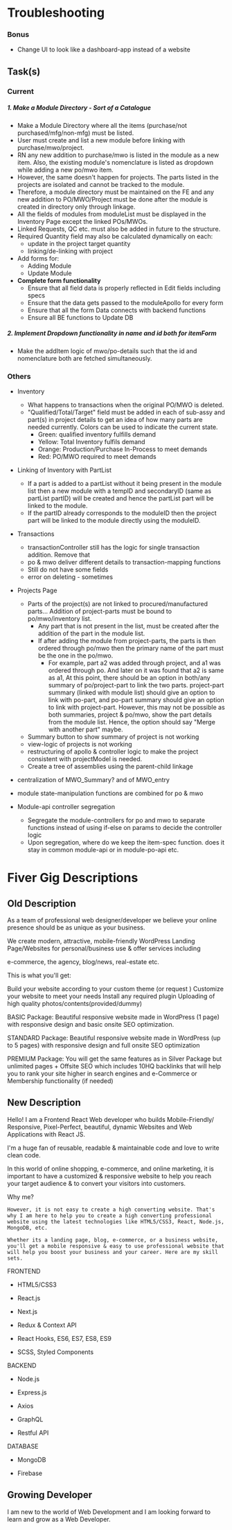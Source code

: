 # Troubleshooting

### Bonus

- Change UI to look like a dashboard-app instead of a website

## Task(s)

### Current

##### 1. Make a Module Directory - Sort of a Catalogue

- Make a Module Directory where all the items (purchase/not purchased/mfg/non-mfg) must be listed.
- User must create and list a new module before linking with purchase/mwo/project.
- RN any new addition to purchase/mwo is listed in the module as a new item. Also, the existing module's nomenclature is listed as dropdown while adding a new po/mwo item.
- However, the same doesn't happen for projects. The parts listed in the projects are isolated and cannot be tracked to the module.
- Therefore, a module directory must be maintained on the FE and any new addition to PO/MWO/Project must be done after the module is created in directory only through linkage.
- All the fields of modules from moduleList must be displayed in the Inventory Page except the linked POs/MWOs.
- Linked Requests, QC etc. must also be added in future to the structure.
- Required Quantity field may also be calculated dynamically on each:
  - update in the project target quantity
  - linking/de-linking with project
- Add forms for:
  - Adding Module
  - Update Module
- **Complete form functionality**
  - Ensure that all field data is properly reflected in Edit fields including specs
  - Ensure that the data gets passed to the moduleApollo for every form
  - Ensure that all the form Data connects with backend functions
  - Ensure all BE functions to Update DB

##### 2. Implement Dropdown functionality in name and id both for itemForm

- Make the addItem logic of mwo/po-details such that the id and nomenclature both are fetched simultaneously.

### Others

- Inventory

  - What happens to transactions when the original PO/MWO is deleted.
  - "Qualified/Total/Target" field must be added in each of sub-assy and part(s) in project details to get an idea of how many parts are needed currently. Colors can be used to indicate the current state.
    - Green: qualified inventory fulfills demand
    - Yellow: Total Inventory fulfils demand
    - Orange: Production/Purchase In-Process to meet demands
    - Red: PO/MWO required to meet demands

- Linking of Inventory with PartList

  - If a part is added to a partList without it being present in the module list then a new module with a tempID and secondaryID (same as partList partID) will be created and hence the partList part will be linked to the module.
  - If the partID already corresponds to the moduleID then the project part will be linked to the module directly using the moduleID.

- Transactions

  - transactionController still has the logic for single transaction addition. Remove that
  - po & mwo deliver different details to transaction-mapping functions
  - Still do not have some fields
  - error on deleting - sometimes

- Projects Page
  - Parts of the project(s) are not linked to procured/manufactured parts... Addition of project-parts must be bound to po/mwo/inventory list.
    - Any part that is not present in the list, must be created after the addition of the part in the module list.
    - If after adding the module from project-parts, the parts is then ordered through po/mwo then the primary name of the part must be the one in the po/mwo.
      - For example, part a2 was added through project, and a1 was ordered through po. And later on it was found that a2 is same as a1, At this point, there should be an option in both/any summary of po/project-part to link the two parts. project-part summary (linked with module list) should give an option to link with po-part, and po-part summary should give an option to link with project-part. However, this may not be possible as both summaries, project & po/mwo, show the part details from the module list. Hence, the option should say "Merge with another part" maybe.
  - Summary button to show summary of project is not working
  - view-logic of projects is not working
  - restructuring of apollo & controller logic to make the project consistent with projectModel is needed.
  - Create a tree of assemblies using the parent-child linkage
- centralization of MWO_Summary? and of MWO_entry
- module state-manipulation functions are combined for po & mwo

- Module-api controller segregation
  - Segregate the module-controllers for po and mwo to separate functions instead of using if-else on params to decide the controller logic
  - Upon segregation, where do we keep the item-spec function. does it stay in common module-api or in module-po-api etc.

# Fiver Gig Descriptions

## Old Description

As a team of professional web designer/developer we believe your online presence should be as unique as your business.

We create modern, attractive, mobile-friendly WordPress Landing Page/Websites for personal/business use & offer services including

e-commerce, the agency, blog/news, real-estate etc.

This is what you'll get:

Build your website according to your custom theme (or request )
Customize your website to meet your needs
Install any required plugin
Uploading of high quality photos/contents(provided/dummy)

BASIC Package: Beautiful responsive website made in WordPress (1 page) with responsive design and basic onsite SEO optimization.

STANDARD Package: Beautiful responsive website made in WordPress (up to 5 pages) with responsive design and full onsite SEO optimization

PREMIUM Package: You will get the same features as in Silver Package but unlimited pages + Offsite SEO which includes 10HQ backlinks that will help you to rank your site higher in search engines and e-Commerce or Membership functionality (if needed)

## New Description

Hello! I am a Frontend React Web developer who builds Mobile-Friendly/ Responsive, Pixel-Perfect, beautiful, dynamic Websites and Web Applications with React JS.

I'm a huge fan of reusable, readable & maintainable code and love to write clean code.

In this world of online shopping, e-commerce, and online marketing, it is important to have a customized & responsive website to help you reach your target audience & to convert your visitors into customers.

Why me?

    However, it is not easy to create a high converting website. That's why I am here to help you to create a high converting professional website using the latest technologies like HTML5/CSS3, React, Node.js, MongoDB, etc.

    Whether its a landing page, blog, e-commerce, or a business website, you'll get a mobile responsive & easy to use professional website that will help you boost your business and your career. Here are my skill sets.

FRONTEND

- HTML5/CSS3

- React.js

- Next.js

- Redux & Context API

- React Hooks, ES6, ES7, ES8, ES9

- SCSS, Styled Components

BACKEND

- Node.js

- Express.js

- Axios

- GraphQL

- Restful API

DATABASE

- MongoDB

- Firebase

## Growing Developer

I am new to the world of Web Development and I am looking forward to learn and grow as a Web Developer.
